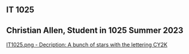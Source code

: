 ## IT 1025

## **Christian Allen, Student in 1025 Summer 2023**

[IT1025.png - Decription: A bunch of stars with the lettering CY2K](https://new.express.adobe.com/id/urn:aaid:sc:US:f6e703ed-ffc7-5d34-a4c2-1a5c6b6477cc)
